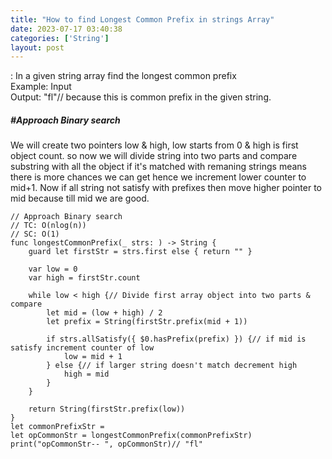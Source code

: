 ```yaml
---
title: "How to find Longest Common Prefix in strings Array"
date: 2023-07-17 03:40:38
categories: ['String']
layout: post
---
```


<!-- wp:paragraph -->
: In a given string array find the longest common prefix <br>Example: Input <br>Output: "fl"// because this is common prefix in the given string.


<!-- /wp:paragraph -->

<!-- wp:heading {"level":5} -->
<h5 class="wp-block-heading">#Approach Binary search</h5>
<!-- /wp:heading -->

<!-- wp:paragraph -->
We will create two pointers low & high, low starts from 0 & high is first object count. so now we will divide string into two parts and compare substring with all the object if it's matched with remaning  strings means there is more chances we can get hence we increment lower counter to mid+1. Now if all string not satisfy with prefixes then move higher pointer to mid because till mid we are good.


<!-- /wp:paragraph -->

<!-- wp:code -->
<pre class="wp-block-code"><code lang="swift" class="language-swift">// Approach Binary search
// TC: O(nlog(n))
// SC: O(1)
func longestCommonPrefix(_ strs: ) -> String {
    guard let firstStr = strs.first else { return "" }
    
    var low = 0
    var high = firstStr.count
    
    while low < high {// Divide first array object into two parts & compare
        let mid = (low + high) / 2
        let prefix = String(firstStr.prefix(mid + 1))
        
        if strs.allSatisfy({ $0.hasPrefix(prefix) }) {// if mid is satisfy increment counter of low
            low = mid + 1
        } else {// if larger string doesn't match decrement high
            high = mid
        }
    }
    
    return String(firstStr.prefix(low))
}
let commonPrefixStr = 
let opCommonStr = longestCommonPrefix(commonPrefixStr)
print("opCommonStr-- ", opCommonStr)// "fl"</code></pre>
<!-- /wp:code -->